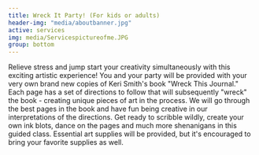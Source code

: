 ```yaml
---
title: Wreck It Party! (For kids or adults)
header-img: "media/aboutbanner.jpg"
active: services
img: media/Servicespictureofme.JPG
group: bottom
---
```


Relieve stress and jump start your creativity simultaneously with this exciting artistic experience! You and your party will be provided with your very own brand new copies of Keri Smith's book "Wreck This Journal." Each page has a set of directions to follow that will subsequently "wreck" the book - creating unique pieces of art in the process. We will go through the best pages in the book and have fun being creative in our interpretations of the directions. Get ready to scribble wildly, create your own ink blots, dance on the pages and much more shenanigans in this guided class. Essential art supplies will be provided, but it's encouraged to bring your favorite supplies as well.

